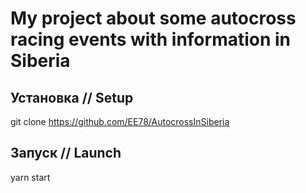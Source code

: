 # My project about some autocross racing events with information in Siberia 


## Установка // Setup

git clone https://github.com/EE78/AutocrossInSiberia

## Запуск // Launch

yarn start
